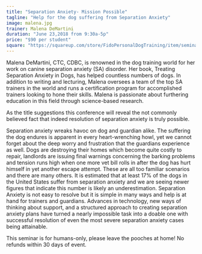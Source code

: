 ```yaml
---
title: "Separation Anxiety- Mission Possible"
tagline: "Help for the dog suffering from Separation Anxiety"
image: malena.jpg
trainer: Malena DeMartini
duration: "June 23,2018 from 9:30a-5p"
price: "$90 per student"
square: "https://squareup.com/store/FidoPersonalDogTraining/item/seminars"
---
```


Malena DeMartini, CTC, CDBC, is renowned in the dog training world for her work on canine separation anxiety (SA) disorder. Her book, Treating Separation Anxiety in Dogs, has helped countless numbers of dogs. In addition to writing and lecturing, Malena oversees a team of the top SA trainers in the world and runs a certification program for accomplished trainers looking to hone their skills. Malena is passionate about furthering education in this field through science-based research.

As the title suggestions this conference will reveal the not commonly believed fact that indeed resolution of separation anxiety is truly possible. 

Separation anxiety wreaks havoc on dog and guardian alike. The suffering the dog endures is apparent in every heart-wrenching howl, yet we cannot forget about the deep worry and frustration that the guardians experience as well. Dogs are destroying their homes which become quite costly to repair, landlords are issuing final warnings concerning the barking problems and tension runs high when one more vet bill rolls in after the dog has hurt himself in yet another escape attempt. These are all too familiar scenarios and there are many others. 
It is estimated that at least 17% of the dogs in the United States suffer from separation anxiety and we are seeing newer figures that indicate this number is likely an underestimation. 
Separation Anxiety is not easy to resolve but it is simple in many ways and help is at hand for trainers and guardians. 
Advances in technology, new ways of thinking about support, and a structured approach to creating separation anxiety plans have turned a nearly impossible task into a doable one with successful resolution of even the most severe separation anxiety cases being attainable. 


This seminar is for humans-only, please leave the pooches at home! No refunds within 30 days of event.

